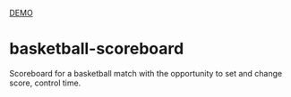 [DEMO](https://basketball-scorecard1.netlify.app/)

# basketball-scoreboard
 Scoreboard for a basketball match with the opportunity to set and change score, control time.
